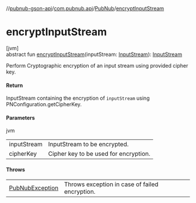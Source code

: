 //[pubnub-gson-api](../../../index.md)/[com.pubnub.api](../index.md)/[PubNub](index.md)/[encryptInputStream](encrypt-input-stream.md)

# encryptInputStream

[jvm]\
abstract fun [encryptInputStream](encrypt-input-stream.md)(inputStream: [InputStream](https://docs.oracle.com/javase/8/docs/api/java/io/InputStream.html)): [InputStream](https://docs.oracle.com/javase/8/docs/api/java/io/InputStream.html)

Perform Cryptographic encryption of an input stream using provided cipher key.

#### Return

InputStream containing the encryption of `inputStream` using PNConfiguration.getCipherKey.

#### Parameters

jvm

| | |
|---|---|
| inputStream | InputStream to be encrypted. |
| cipherKey | Cipher key to be used for encryption. |

#### Throws

| | |
|---|---|
| [PubNubException](../../../../../pubnub-core/pubnub-core-api/pubnub-core-api/com.pubnub.api/-pub-nub-exception/index.md) | Throws exception in case of failed encryption. |
